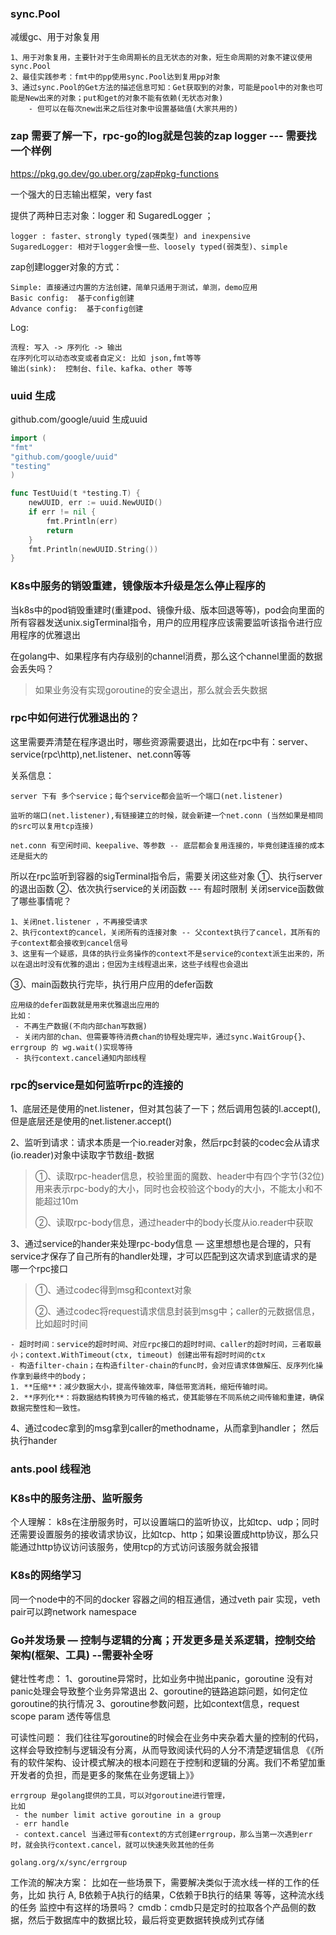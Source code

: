 

### sync.Pool
减缓gc、用于对象复用
```text
1、用于对象复用，主要针对于生命周期长的且无状态的对象，短生命周期的对象不建议使用sync.Pool
2、最佳实践参考：fmt中的pp使用sync.Pool达到复用pp对象
3、通过sync.Pool的Get方法的描述信息可知：Get获取到的对象，可能是pool中的对象也可能是New出来的对象；put和get的对象不能有依赖(无状态对象)
    - 但可以在每次new出来之后往对象中设置基础值(大家共用的)
```

### zap 需要了解一下，rpc-go的log就是包装的zap logger --- 需要找一个样例
https://pkg.go.dev/go.uber.org/zap#pkg-functions

一个强大的日志输出框架，very fast

提供了两种日志对象：logger 和 SugaredLogger ；
```text
logger : faster、strongly typed(强类型) and inexpensive
SugaredLogger: 相对于logger会慢一些、loosely typed(弱类型)、simple
```

zap创建logger对象的方式：
```text
Simple: 直接通过内置的方法创建，简单只适用于测试，单测，demo应用
Basic config:  基于config创建
Advance config:  基于config创建
```

Log:
```text
流程: 写入 -> 序列化 -> 输出
在序列化可以动态改变或者自定义: 比如 json,fmt等等
输出(sink):  控制台、file、kafka、other 等等
```


### uuid 生成
github.com/google/uuid 生成uuid
```go
import (
"fmt"
"github.com/google/uuid"
"testing"
)

func TestUuid(t *testing.T) {
    newUUID, err := uuid.NewUUID()
    if err != nil {
		fmt.Println(err)
        return
    }
    fmt.Println(newUUID.String())
}
```

### K8s中服务的销毁重建，镜像版本升级是怎么停止程序的
当k8s中的pod销毁重建时(重建pod、镜像升级、版本回退等等)，pod会向里面的所有容器发送unix.sigTerminal指令，用户的应用程序应该需要监听该指令进行应用程序的优雅退出

在golang中、如果程序有内存级别的channel消费，那么这个channel里面的数据会丢失吗？
> 如果业务没有实现goroutine的安全退出，那么就会丢失数据


### rpc中如何进行优雅退出的？
这里需要弄清楚在程序退出时，哪些资源需要退出，比如在rpc中有：server、service(rpc\http),net.listener、net.conn等等

关系信息：
```text
server 下有 多个service；每个service都会监听一个端口(net.listener)

监听的端口(net.listener),有链接建立的时候，就会新建一个net.conn (当然如果是相同的src可以复用tcp连接)

net.conn 有空闲时间、keepalive、等参数 -- 底层都会复用连接的，毕竟创建连接的成本还是挺大的
```

所以在rpc监听到容器的sigTerminal指令后，需要关闭这些对象
①、执行server的退出函数
②、依次执行service的关闭函数  --- 有超时限制
   关闭service函数做了哪些事情呢？
```text
1、关闭net.listener ，不再接受请求
2、执行context的cancel，关闭所有的连接对象 -- 父context执行了cancel，其所有的子context都会接收到cancel信号
3、这里有一个疑惑，具体的执行业务操作的context不是service的context派生出来的，所以在退出时没有优雅的退出；但因为主线程退出来，这些子线程也会退出
```
③、main函数执行完毕，执行用户应用的defer函数
```text
应用级的defer函数就是用来优雅退出应用的
比如：
 - 不再生产数据(不向内部chan写数据)
 - 关闭内部的chan、但需要等待消费chan的协程处理完毕，通过sync.WaitGroup{}、errgroup 的 wg.wait()实现等待
 - 执行context.cancel通知内部线程
```

### rpc的service是如何监听rpc的连接的

1、底层还是使用的net.listener，但对其包装了一下；然后调用包装的l.accept(),但是底层还是使用的net.listener.accept()

2、监听到请求：请求本质是一个io.reader对象，然后rpc封装的codec会从请求(io.reader)对象中读取字节数组-数据
> ①、读取rpc-header信息，校验里面的魔数、header中有四个字节(32位)用来表示rpc-body的大小，同时也会校验这个body的大小，不能太小和不能超过10m
>
> ②、读取rpc-body信息，通过header中的body长度从io.reader中获取

3、通过service的hander来处理rpc-body信息 — 这里想想也是合理的，只有service才保存了自己所有的handler处理，才可以匹配到这次请求到底请求的是哪一个rpc接口
> ①、通过codec得到msg和context对象
> 
> ②、通过codec将request请求信息封装到msg中；caller的元数据信息，比如超时时间
```text
- 超时时间：service的超时时间、对应rpc接口的超时时间、caller的超时时间，三者取最小；context.WithTimeout(ctx, timeout) 创建出带有超时时间的ctx
- 构造filter-chain；在构造filter-chain的func时，会对应请求体做解压、反序列化操作拿到最终中的body；
1. **压缩**：减少数据大小，提高传输效率，降低带宽消耗，缩短传输时间。
2. **序列化**：将数据结构转换为可传输的格式，使其能够在不同系统之间传输和重建，确保数据完整性和一致性。
```

4、通过codec拿到的msg拿到caller的methodname，从而拿到handler； 然后执行hander


### ants.pool 线程池


### K8s中的服务注册、监听服务
个人理解： k8s在注册服务时，可以设置端口的监听协议，比如tcp、udp；同时还需要设置服务的接收请求协议，比如tcp、http；如果设置成http协议，那么只能通过http协议访问该服务，使用tcp的方式访问该服务就会报错

### K8s的网络学习
同一个node中的不同的docker 容器之间的相互通信，通过veth pair 实现，veth pair可以跨network namespace

### Go并发场景 — 控制与逻辑的分离；开发更多是关系逻辑，控制交给架构(框架、工具)  --需要补全呀 
健壮性考虑：
1、goroutine异常时，比如业务中抛出panic，goroutine 没有对panic处理会导致整个业务异常退出
2、goroutine的链路追踪问题，如何定位goroutine的执行情况
3、goroutine参数问题，比如context信息，request scope param 透传等信息

可读性问题：
我们往往写goroutine的时候会在业务中夹杂着大量的控制的代码，这样会导致控制与逻辑没有分离，从而导致阅读代码的人分不清楚逻辑信息
《《所有的软件架构、设计模式解决的根本问题在于控制和逻辑的分离。我们不希望加重开发者的负担，而是更多的聚焦在业务逻辑上》》

```text
errgroup 是golang提供的工具，可以对goroutine进行管理，
比如
 - the number limit active goroutine in a group
 - err handle
 - context.cancel 当通过带有context的方式创建errgroup，那么当第一次遇到err时，就会执行context.cancel，就可以快速失败其他的任务
 
golang.org/x/sync/errgroup
```

工作流的解决方案：
比如在一些场景下，需要解决类似于流水线一样的工作的任务，比如 执行 A, B依赖于A执行的结果，C依赖于B执行的结果 等等，这种流水线的任务
监控中有这样的场景吗？
cmdb：cmdb只是定时的拉取各个产品侧的数据，然后于数据库中的数据比较，最后将变更数据转换成列式存储


